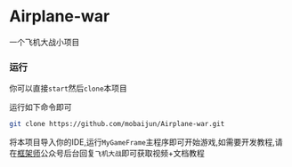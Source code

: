 # Airplane-war
一个飞机大战小项目

### 运行

你可以直接`start`然后`clone`本项目

运行如下命令即可

~~~bash
git clone https://github.com/mobaijun/Airplane-war.git
~~~

将本项目导入你的IDE,运行`MyGameFrame`主程序即可开始游戏,如需要开发教程,请在[框架师](https://www.mobaijun.com)公众号后台回复`飞机大战`即可获取视频+文档教程